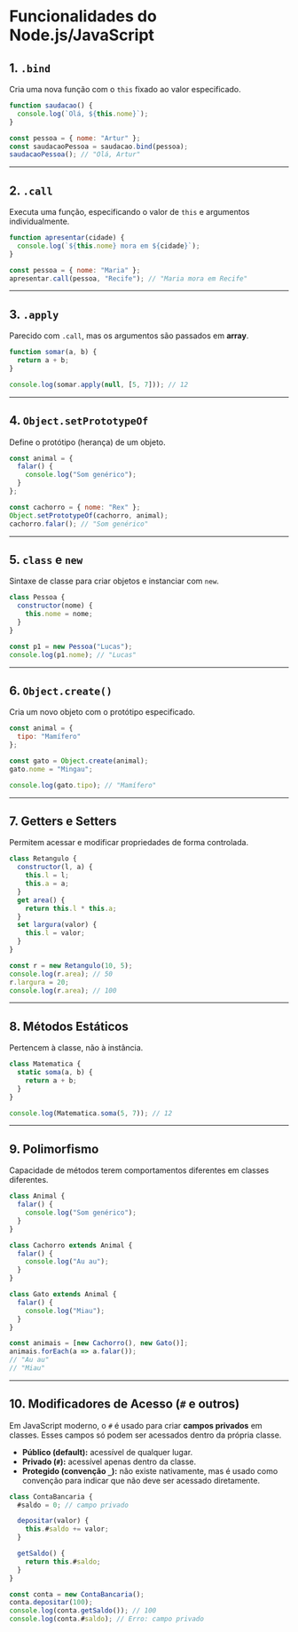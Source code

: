 # Funcionalidades do Node.js/JavaScript

## 1. `.bind`
Cria uma nova função com o `this` fixado ao valor especificado.

```js
function saudacao() {
  console.log(`Olá, ${this.nome}`);
}

const pessoa = { nome: "Artur" };
const saudacaoPessoa = saudacao.bind(pessoa);
saudacaoPessoa(); // "Olá, Artur"
```

---

## 2. `.call`
Executa uma função, especificando o valor de `this` e argumentos individualmente.

```js
function apresentar(cidade) {
  console.log(`${this.nome} mora em ${cidade}`);
}

const pessoa = { nome: "Maria" };
apresentar.call(pessoa, "Recife"); // "Maria mora em Recife"
```

---

## 3. `.apply`
Parecido com `.call`, mas os argumentos são passados em **array**.

```js
function somar(a, b) {
  return a + b;
}

console.log(somar.apply(null, [5, 7])); // 12
```

---

## 4. `Object.setPrototypeOf`
Define o protótipo (herança) de um objeto.

```js
const animal = {
  falar() {
    console.log("Som genérico");
  }
};

const cachorro = { nome: "Rex" };
Object.setPrototypeOf(cachorro, animal);
cachorro.falar(); // "Som genérico"
```

---

## 5. `class` e `new`
Sintaxe de classe para criar objetos e instanciar com `new`.

```js
class Pessoa {
  constructor(nome) {
    this.nome = nome;
  }
}

const p1 = new Pessoa("Lucas");
console.log(p1.nome); // "Lucas"
```

---

## 6. `Object.create()`
Cria um novo objeto com o protótipo especificado.

```js
const animal = {
  tipo: "Mamífero"
};

const gato = Object.create(animal);
gato.nome = "Mingau";

console.log(gato.tipo); // "Mamífero"
```

---

## 7. Getters e Setters
Permitem acessar e modificar propriedades de forma controlada.

```js
class Retangulo {
  constructor(l, a) {
    this.l = l;
    this.a = a;
  }
  get area() {
    return this.l * this.a;
  }
  set largura(valor) {
    this.l = valor;
  }
}

const r = new Retangulo(10, 5);
console.log(r.area); // 50
r.largura = 20;
console.log(r.area); // 100
```

---

## 8. Métodos Estáticos
Pertencem à classe, não à instância.

```js
class Matematica {
  static soma(a, b) {
    return a + b;
  }
}

console.log(Matematica.soma(5, 7)); // 12
```

---

## 9. Polimorfismo
Capacidade de métodos terem comportamentos diferentes em classes diferentes.

```js
class Animal {
  falar() {
    console.log("Som genérico");
  }
}

class Cachorro extends Animal {
  falar() {
    console.log("Au au");
  }
}

class Gato extends Animal {
  falar() {
    console.log("Miau");
  }
}

const animais = [new Cachorro(), new Gato()];
animais.forEach(a => a.falar());
// "Au au"
// "Miau"
```

---

## 10. Modificadores de Acesso (`#` e outros)
Em JavaScript moderno, o `#` é usado para criar **campos privados** em classes. Esses campos só podem ser acessados dentro da própria classe.

- **Público (default):** acessível de qualquer lugar.
- **Privado (`#`):** acessível apenas dentro da classe.
- **Protegido (convenção `_`):** não existe nativamente, mas é usado como convenção para indicar que não deve ser acessado diretamente.

```js
class ContaBancaria {
  #saldo = 0; // campo privado

  depositar(valor) {
    this.#saldo += valor;
  }

  getSaldo() {
    return this.#saldo;
  }
}

const conta = new ContaBancaria();
conta.depositar(100);
console.log(conta.getSaldo()); // 100
console.log(conta.#saldo); // Erro: campo privado
```

